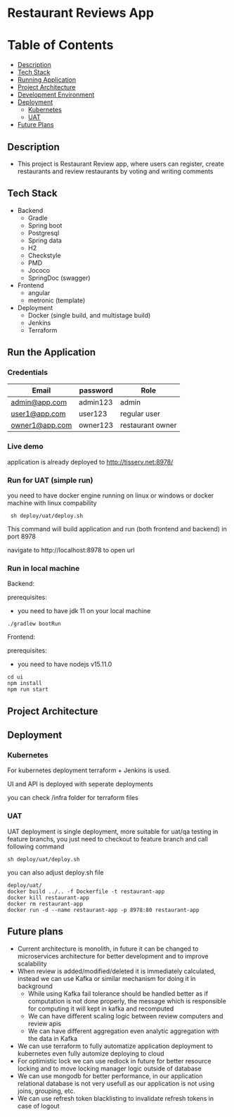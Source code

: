 Restaurant Reviews App
===============================

# Table of Contents

* [Description](#description)
* [Tech Stack](#tech-stack)
* [Running Application](#run-the-application)
* [Project Architecture](#project-instructions)
* [Development Environment](#project-instructions)
* [Deployment](#deployment)
    * [Kubernetes](#kubernetes)
    * [UAT](#uat)
* [Future Plans](#future-plans)

## Description

* This project is Restaurant Review app, where users can register, create restaurants and review restaurants by voting
  and writing comments

## Tech Stack

* Backend
    * Gradle
    * Spring boot
    * Postgresql
    * Spring data
    * H2
    * Checkstyle
    * PMD
    * Jococo
    * SpringDoc (swagger)
* Frontend
    * angular
    * metronic (template)
* Deployment
    * Docker (single build, and multistage build)
    * Jenkins
    * Terraform

## Run the Application

### Credentials
| Email           | password  | Role              |
| -----           | --------  | ----              |
| admin@app.com   | admin123  | admin             |
| user1@app.com   | user123   | regular user      |
| owner1@app.com  | owner123  | restaurant owner  |

### Live demo
application is already deployed to http://tisserv.net:8978/

### Run for UAT (simple run)

you need to have docker engine running on linux or windows or docker machine with linux compability

```
 sh deploy/uat/deploy.sh
```
This command will build application and run (both frontend and backend) in port 8978

navigate to http://localhost:8978 to open url

### Run in local machine
Backend:

prerequisites:
* you need to have jdk 11 on your local machine
```
./gradlew bootRun
```
Frontend:

prerequisites:
* you need to have nodejs v15.11.0
```
cd ui
npm install
npm run start
```

## Project Architecture



## Deployment

### Kubernetes
  
For kubernetes deployment terraform + Jenkins is used.

UI and API is deployed with seperate deployments

you can check /infra folder for terraform files

### UAT

UAT deployment is single deployment, more suitable for uat/qa testing in feature branchs, you just need to checkout to feature branch and call following command 

```sh deploy/uat/deploy.sh```

you can also adjust deploy.sh file

```
deploy/uat/
docker build ../.. -f Dockerfile -t restaurant-app
docker kill restaurant-app
docker rm restaurant-app
docker run -d --name restaurant-app -p 8978:80 restaurant-app
```

## Future plans

* Current architecture is monolith, in future it can be changed to microservices architecture for better development and to improve scalability
* When review is added/modified/deleted it is immediately calculated, instead we can use Kafka or similar mechanism for doing it in background
  * While using Kafka fail tolerance should be handled better as if computation is not done properly, the message which is responsible for computing it will kept in kafka and recomputed
  * We can have different scaling logic between review computers and review apis
  * We can have different aggregation even analytic aggregation with the data in Kafka
* We can use terraform to fully automatize application deployment to kubernetes even fully automize deploying to cloud
* For optimistic lock we can use redlock in future for better resource locking and to move locking manager logic outside of database
* We can use mongodb for better performance, in our application relational database is not very usefull as our application is not using joins, grouping, etc.
* We can use refresh token blacklisting to invalidate refresh tokens in case of logout
